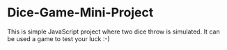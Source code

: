# Dice-Game-Mini-Project
This is simple JavaScript project where two dice throw is simulated. It can be used a game to test your luck :-)
